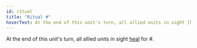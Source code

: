 ```yaml
---
id: ritual
title: "Ritual #"
hoverText: At the end of this unit's turn, all allied units in sight [heal](/docs/all/glossary/healing) for \#. 
---
```


At the end of this unit's turn, all allied units in sight [heal](/docs/all/glossary/healing) for #. 